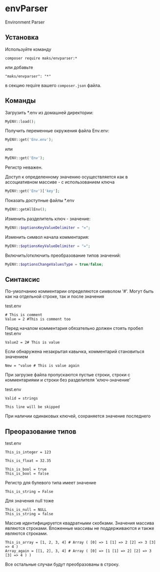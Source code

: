 envParser
====================
Environment Parser

Установка
------------

Используйте команду

```
composer require maks/envparser:*
```

или добавьте

```
"maks/envparser": "*"
```

в секцию require вашего `composer.json` файла.


Команды
--------------

Загрузить *.env из домашней директории:

```php
MyENV::load();
```

Получить переменные окружения файла Env.env:

```php
MyENV::get('Env.env');
```

или

```php
MyENV::get('Env');
```
Регистр неважен.


Доступ к определенному значению осуществляется как в ассоциативном массиве - с использованием ключа

```php
MyENV::get('Env')['key'];
```

Показать доступные файлы *.env

```php
MyENV::getAllEnv();
```

Изменить разделитель ключ - значение:

```php
MyENV::$optionsKeyValueDelimiter = "=";
```

Изменить символ начала комментария:

```php
MyENV::$optionsKeyValueDelimiter = "=";
```

Включить/отключить преобразование типов значений:

```php
MyENV::$optionsChangeValuesType = true/false;
```


Синтаксис
--------------
По-умолчанию комментарии определяются символом '#'. Могут быть как на отдельной строке, так и после значения

test.env
```
# This is comment
Value = 2 #This is comment too
```

Перед началом комментария обязательно должен стоять пробел
test.env
```
Value2 = 2# This is value
```

Если обнаружена незакрытая кавычка, комментарий становиться значением

```
New = "value # This is value again
```

При загрузке файла пропускаются пустые строки, строки с комментариями и строки без разделителя 'ключ-значение'

test.env
```
Valid = strings

This line will be skipped
```

При наличии одинаковых ключей, сохраняется значение последнего


Преоразование типов
----------------

test.env
```
This_is_integer = 123

This_is_float = 32.35

This_is_bool = true
This_is_bool = false
```

Регистр для булевого типа имеет значение

```
This_is_string = False
```

Для значения null тоже

```
This_is_null = NULL
This_is_string = false
```

Массив идентифицируется квадратными скобками. Значения массива являются строками. Вложенные массивы не поддерживаются и также являются строками.
```
This_is_array = [1, 2, 3, 4] # Array ( [0] => 1 [1] => 2 [2] => 3 [3] => 4 )
Array_again = [[1, 2], 3, 4] # Array ( [0] => [1 [1] => 2] [2] => 3 [3] => 4 ) ) 
```

Все остальные случаи будут преобразованы в строку.